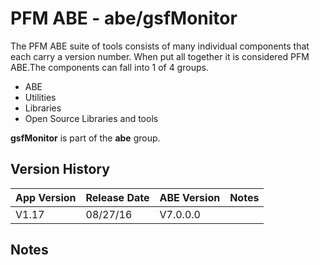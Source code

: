 # PFM ABE - abe/gsfMonitor

The PFM ABE suite of tools consists of many individual components that each carry a version number.  When put all together it is considered PFM ABE.The components can fall into 1 of 4 groups.
- ABE
- Utilities
- Libraries
- Open Source Libraries and tools

**gsfMonitor** is part of the **abe** group.

## Version History

|App Version|Release Date|ABE Version|Notes|
|-------|------------|-----|---|
|V1.17|08/27/16|V7.0.0.0|  |

## Notes
